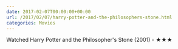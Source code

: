 ```yaml
---
date: 2017-02-07T00:00:00+00:00
url: /2017/02/07/harry-potter-and-the-philosophers-stone.html
categories: Movies
---
```

Watched Harry Potter and the Philosopher's Stone (2001) - ★★★




